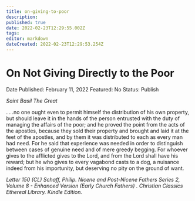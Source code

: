 ```yaml
---
title: on-giving-to-poor
description: 
published: true
date: 2022-02-23T12:29:55.002Z
tags: 
editor: markdown
dateCreated: 2022-02-23T12:29:53.254Z
---
```


# On Not Giving Directly to the Poor

Date Published: February 11, 2022
Featured: No
Status: Publish

*Saint Basil The Great*

. . .no one ought even to permit himself the distribution of his own property, but should leave it in the hands of the person entrusted with the duty of managing the affairs of the poor; and he proved the point from the acts of the apostles, because they sold their property and brought and laid it at the feet of the apostles, and by them it was distributed to each as every man had need. For he said that experience was needed in order to distinguish between cases of genuine need and of mere greedy begging. For whoever gives to the afflicted gives to the Lord, and from the Lord shall have his reward; but he who gives to every vagabond casts to a dog, a nuisance indeed from his importunity, but deserving no pity on the ground of want.

*Letter 150 (CL) Schaff, Philip. Nicene and Post-Nicene Fathers Series 2, Volume 8 - Enhanced Version (Early Church Fathers) . Christian Classics Ethereal Library. Kindle Edition.*